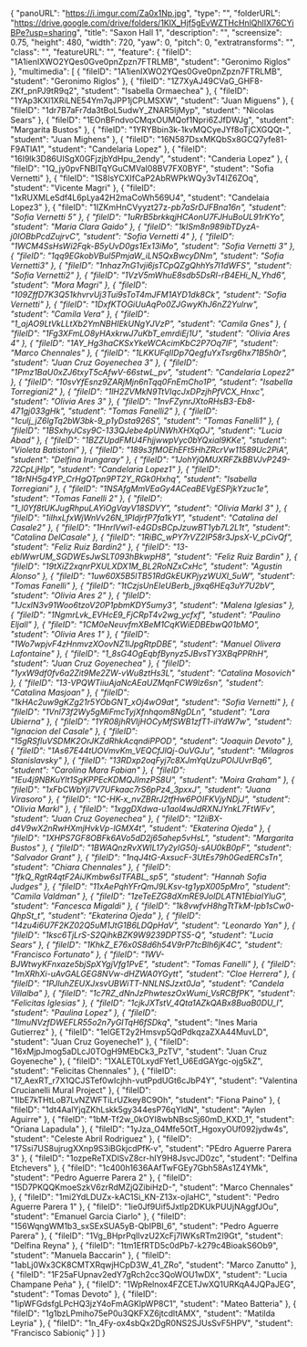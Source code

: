 {
      "panoURL": "https://i.imgur.com/Za0x1Np.jpg",
      "type": "",
      "folderURL": "https://drive.google.com/drive/folders/1KlX_Hjf5gEvWZTHcHnlQhlIX76CYiBPe?usp=sharing",
      "title": "Saxon Hall 1",
      "description": "",
      "screensize": 0.75,
      "height": 480,
      "width": 720,
      "yaw": 0,
      "pitch": 0,
      "extratransforms": "",
      "class": "",
      "featureURL": "",
      "feature": {
         "fileID": "1A1ienIXWO2YQes0Gve0pnZpzn7FTRLMB",
         "student": "Geronimo Riglos"
      },
      "multimedia": [
         {
            "fileID": "1A1ienIXWO2YQes0Gve0pnZpzn7FTRLMB",
            "student": "Geronimo Riglos"
         },
         {
            "fileID": "1Z7XyAJ49CVaG_GHF8-ZKf_pnPJ9tR9q2",
            "student": "Isabella Ormaechea"
         },
         {
            "fileID": "1YAp3KXl1XRiLNE54Ym7qJPP1jCPLMSXW",
            "student": "Juan Miguens"
         },
         {
            "fileID": "1dr7B7aFr7da3tBoL5udwY_ZNAR5ljMyp",
            "student": "Nicolas Sears"
         },
         {
            "fileID": "1EOnBFndvoCMqxOUMQof1Npri6ZJfDWJg",
            "student": "Margarita Bustos"
         },
         {
            "fileID": "1YRYBbin3k-1kvMQCyeJYf8oTjCXGQQt-",
            "student": "Juan Mighens"
         },
         {
            "fileID": "16N587DsxMKQbSx8GCQ7yfe81-F9ATlA1",
            "student": "Candelaria Lopez"
         },
         {
            "fileID": "16I9lk3D86UISgX0GFjzjbYdHpu_2endy",
            "student": "Canderia Lopez"
         },
         {
            "fileID": "1Q_jy0pvFNBlTqYGuCMVaI08BV7FX0BYF",
            "student": "Sofia Vernetti"
         },
         {
            "fileID": "1S8IsYCXIfCaP2AbRWPkWQy3vT4IZ6ZOq",
            "student": "Vicente Magri"
         },
         {
            "fileID": "1xRUXMLeSdf4L6pLya42H2maCoWh569U4",
            "student": "Candelaia Lopez3"
         },
         {
            "fileID": "1IZKmHnCVyyzt27z-_pb7aSrDJFBna16n",
            "student": "Sofia Vernetti 5"
         },
         {
            "fileID": "1uRrB5brkkqjHCAonU7FJHuBoUL91rKYo",
            "student": "Maria Clara Gaido"
         },
         {
            "fileID": "1kISm8n989ibTDyzA-j0IOBbPcdZujrvC",
            "student": "Sofia Vernetti 4"
         },
         {
            "fileID": "1WCM4SsHsWi2Fqk-B5yUvD0gs1Ex13iMo",
            "student": "Sofia Vernetti 3"
         },
         {
            "fileID": "1qq9EGkobVBul5PmjaW_iLN5QxBwcyDNm",
            "student": "Sofia Vernetti3"
         },
         {
            "fileID": "1nhaz7nG1vji6jsTCpQZgQhhYs7l1dWFS",
            "student": "Sofia Vernetti2"
         },
         {
            "fileID": "1VzV5mWhuE8sdb5DsRI-rB4EHi_N_Yhd6",
            "student": "Mora Magri"
         },
         {
            "fileID": "109ZffD7K3Q51khvrvUj3Tui9sToT4mJFM1AYD1dk8Ck",
            "student": "Sofia Vernetti"
         },
         {
            "fileID": "1DxfKTOGiUuAqPo0ZJGwyKhJ6nZ2Yulrw",
            "student": "Camila Vera"
         },
         {
            "fileID": "1_ajAO9LtVkLLtXb2YmNBHIEkUNgYJVzP",
            "student": "Camila Gnes"
         },
         {
            "fileID": "1Fg3XFmLO8yHAxkrwJ7uKbT_emrdiEj1U",
            "student": "Olivia Ares 4"
         },
         {
            "fileID": "1AY_Hg3haCKSxYkeWCAcimKbC2P7Oq7lF",
            "student": "Marco Chennales"
         },
         {
            "fileID": "1LKKUFqIIDp7QegfuYxTsrg6hx71B5h0r",
            "student": "Juan Cruz Goyenechea 3"
         },
         {
            "fileID": "1Pmz1BaU0xZJ6txyT5cAfwV-66stwL_pv",
            "student": "Candelaria Lopez2"
         },
         {
            "fileID": "10svYfEsnz9ZARjMjn6nTqq0FnEmCho1P",
            "student": "Isabella Torregiani2"
         },
         {
            "fileID": "1lH2ZVMkN9TtVIqcJxDPzjhPfVCX_Hnxc",
            "student": "Olivia Ares 3"
         },
         {
            "fileID": "1nvFZynrJXtoRHsB3-Eb8-471gj033gHk",
            "student": "Tomas Fanelli2"
         },
         {
            "fileID": "1culj_jZ6lgTq2bW3bk-9_p1yDsta926S",
            "student": "Tomas Fanelli1"
         },
         {
            "fileID": "1BSxhyJCsy9C-133QJebe4pUNWhXHXqOJ",
            "student": "Lucia Abad"
         },
         {
            "fileID": "1BZZUpdFMU4FhjjwwpVyc0bYQxial9KKe",
            "student": "Violeta Batistoni"
         },
         {
            "fileID": "189s3fMOEhEFt5HhZRcrVw11589Uc2PiA",
            "student": "Delfina Irungaray"
         },
         {
            "fileID": "1JohYjQMUXRFZkBBVJvP249-72CpLjHIp",
            "student": "Candelaria Lopez1"
         },
         {
            "fileID": "18rNH5g4YP_CrHgQTpn9PT2Y_RGk0Hxhq",
            "student": "Isabella Torregiani"
         },
         {
            "fileID": "1NSAfgMmVEaGy4ACeaBEVgESPjkYzuc1e",
            "student": "Tomas Fanelli 2"
         },
         {
            "fileID": "1_l0Yf8tUKJugRhpuLAYiOgVayV18SDVY",
            "student": "Olivia Markl 3"
         },
         {
            "fileID": "1iIhxLfxWjWnVv26N_1PIdjrfP7fa1kY1",
            "student": "Catalina del Casale2"
         },
         {
            "fileID": "1HnrlVwi1-e4GDsBCpJzuwBT1yb7L2L1t",
            "student": "Catalina DelCasale"
         },
         {
            "fileID": "1RiBC_wPY7rVZ2IP58r3JpsX-V_pCivQf",
            "student": "Feliz Ruiz Bardin2"
         },
         {
            "fileID": "13-eblWwrUM_SGDWEsJwSLT093hBkwpH8",
            "student": "Feliz Ruiz Bardin"
         },
         {
            "fileID": "19tXiZ2xqnrPXULXDX1M_BL2RoNZxCxHc",
            "student": "Agustin Alonso"
         },
         {
            "fileID": "1uw60X5B5lTB51RdGkEUKPjyzWUXl_5uW",
            "student": "Tomas Fanelli"
         },
         {
            "fileID": "1tCzjsUnEIeUBerb_j9xq6HEq3uY7U2bV",
            "student": "Olivia Ares 2"
         },
         {
            "fileID": "1JcxlN3v91Woo6tzoV20P1pbmKDY5umy3",
            "student": "Malena Iglesias"
         },
         {
            "fileID": "1NgmrLvk_EVHcE9_FjCRpT4v2wg_ycfxf",
            "student": "Paulino Eljall"
         },
         {
            "fileID": "1CM0eNeuvfmXBeM1CqKWiEDBEbwQ01bMO",
            "student": "Olivia Ares 1"
         },
         {
            "fileID": "1Wo7wpjvF4zHnmvzXOovNZ1lJpgRtpDBE",
            "student": "Manuel Olivera Lafontaine"
         },
         {
            "fileID": "1_8sG4OgEqbfBynyz5JBvsTY3XBqPPRhH",
            "student": "Juan Cruz Goyenechea"
         },
         {
            "fileID": "1yxW9df0fv6a2Zit9Me2ZW-vWu8ztHs3L",
            "student": "Catalina Mosovich"
         },
         {
            "fileID": "13-VPQWTiiuAjaNcAEaUZMqnFCW9lz6sn",
            "student": "Catalina Masjoan"
         },
         {
            "fileID": "1kHAc2uw9gKZg21r5YObGNT_xOj4wO9at",
            "student": "Sofia Vernetti"
         },
         {
            "fileID": "1Vnl73f2Wy5gMiFmcTyjXfnhqom8NgDLn",
            "student": "Lara Ubierna"
         },
         {
            "fileID": "1YR08jhRVIjHOCyMfSWB1zfT1-iIYdW7w",
            "student": "Ignacion del Casale"
         },
         {
            "fileID": "15gRSfluVSDMK2OrJKZdRhkAcqndiPPOD",
            "student": "Joaquin Devoto"
         },
         {
            "fileID": "1As67E44tUOVmvKm_VEQCfJlQj-OuVGJu",
            "student": "Milagros Stanislavsky"
         },
         {
            "fileID": "13RDxp2oqFyj7c8XJmYqUzuPOlJUvrBq6",
            "student": "Carolina Mara Fabian"
         },
         {
            "fileID": "1Eu4j9NBKuYlt1SgKPPEcKDMQJImzPS8U",
            "student": "Moira Graham"
         },
         {
            "fileID": "1xFbCWbYjI7V7UFkaac7rS6pPz4_3pxxJ",
            "student": "Juana Virasoro"
         },
         {
            "fileID": "1C-HK-x_nvZBRrJ2tfHw6POIFKVjyNDjJ",
            "student": "Olivia Markl"
         },
         {
            "fileID": "1xggDXdwa-u1aol4wJdRXNJYnkL7FtWFv",
            "student": "Juan Cruz Goyenechea"
         },
         {
            "fileID": "12iiBX-d4V9wX2nRwHXmjHvkVp-lGMX4t",
            "student": "Ekaterina Ojeda"
         },
         {
            "fileID": "1XHPS7GF8OBFk6AVo5dD2j65ahep5vHsL",
            "student": "Margarita Bustos"
         },
         {
            "fileID": "1BWAQnzRvXWlL17y2yIG50j-sAU0kB0pF",
            "student": "Salvador Grant"
         },
         {
            "fileID": "1nqJ4tG-AxsucF-3UtEs79h0GedERCsTn",
            "student": "Chiara Chennales"
         },
         {
            "fileID": "1fkQ_RgtR4qtF2AiJKmbw6sITFABL_sp5",
            "student": "Hannah Sofia Judges"
         },
         {
            "fileID": "11xAePqhYFrQmJ9LKsv-tg1ypX005pMro",
            "student": "Camila Valdman"
         },
         {
            "fileID": "1zeTeEZG8dXmRE9JolDLATN1EbiaIYluG",
            "student": "Fancesca Migaldi"
         },
         {
            "fileID": "1k8vwfvH8hgTtTkM-Ipb1sCw0-QhpSt_t",
            "student": "Ekaterina Ojeda"
         },
         {
            "fileID": "14zu4i6U7F2KZ02Q5uM1JtG1B6LDQpHaV",
            "student": "Leonardo Yan"
         },
         {
            "fileID": "1ksc6TjLrS-S2QihkBZK9W9239DPTS5-Q",
            "student": "Lucia Sears"
         },
         {
            "fileID": "1KhkZ_E76x0S8d6h54V9rP7tcBlh6jK4C",
            "student": "Francisco Fortunato"
         },
         {
            "fileID": "1WV-BJWtwyKFnxaze5bjSpXYgjVfg1PvE",
            "student": "Tomas Fanelli"
         },
         {
            "fileID": "1mXRhXi-uAvGALGEG8NVw-dHZWA0YGytt",
            "student": "Cloe Herrera"
         },
         {
            "fileID": "1PJIuhZEUXJxsvUBWiTT-NNLNSJzxt0Ja",
            "student": "Candela Villalba"
         },
         {
            "fileID": "1c7RZ_dNnJzPhwteszOxWumi_VsRCBfPK",
            "student": "Felicitas Iglesias"
         },
         {
            "fileID": "1cjkJXTstV_4Qta1AZkQABx8BuaB0DU_I",
            "student": "Paulina Lopez"
         },
         {
            "fileID": "1lmuNVzfDWEFLR55o2n7yGITqH6fSDkq_",
            "student": "Ines Maria Gutierrez"
         },
         {
            "fileID": "1elGET2y2Hmsvp5QdPdkqzaZXA44MuvLD",
            "student": "Juan Cruz Goyeneche1"
         },
         {
            "fileID": "16xMjpJmog5aDLcJ0TOgH9MEbCk3_PzTV",
            "student": "Juan Cruz Goyeneche"
         },
         {
            "fileID": "1XALET0LxydFYet1_U6EdGAYgc-ojg5kZ",
            "student": "Felicitas Chennales"
         },
         {
            "fileID": "17_AexRT_r7X1QCJSTef0wIcjhh-vutPpdUGt6cJbP4Y",
            "student": "Valentina Crucianelli Mural Project"
         },
         {
            "fileID": "1IbE7kTHtLoB7LvNZWFTiLrUZkey8C9Oh",
            "student": "Fiona Paino"
         },
         {
            "fileID": "1dt4AalYjqZKhLskk5gy344esP76qYldN",
            "student": "Aylen Aguirre"
         },
         {
            "fileID": "1bM-Tf2w_0kOYI8wbNBscSj60mD_KXD_1",
            "student": "Oriana Lapadula"
         },
         {
            "fileID": "1yJza_O4Mfe5OtT_HgoxyOUf092jydw4s",
            "student": "Celeste Abril Rodriguez"
         },
         {
            "fileID": "17Ssi7US8ujrugXXnp9S3iBGkjcdPfK-v",
            "student": "PEdro Aguerre Parera 3"
         },
         {
            "fileID": "1ozpeReTXDlSvZ8cr-hIY9H8JsvcJD0zc",
            "student": "Delfina Etchevers"
         },
         {
            "fileID": "1c400h1636AAfTwFGEy7Gbh58As1Z4YMk",
            "student": "Pedro Aguerre Parera 2"
         },
         {
            "fileID": "15D7PKQQKmoeSzkV6zrRdMZjQZibiHzD-",
            "student": "Marco Chennales"
         },
         {
            "fileID": "1mi2YdLDUZx-kAC1Si_KN-Z13x-ojlaHC",
            "student": "Pedro Aguerre Parera 1"
         },
         {
            "fileID": "1ie0Jf9Uif5Jxtlp2DKUkPUUjNAggfJOu",
            "student": "Emanuel Garcia Ciarlo"
         },
         {
            "fileID": "156WqngWM1b3_sxSExSUA5yB-QbIPBI_6",
            "student": "Pedro Aguerre Parera"
         },
         {
            "fileID": "1Vg_BHprPqIlvzU2XcFj7IWKsRTm2I9Gt",
            "student": "Delfina Reyna"
         },
         {
            "fileID": "1tm1EfRTD5c0dPb7-k279c4BioakS6Ob9",
            "student": "Manuela Baccarin"
         },
         {
            "fileID": "1abLj0Wx3CK8CMTXRqwjHCpD3W_41_ZRo",
            "student": "Marco Zanutto"
         },
         {
            "fileID": "1F25aFUpnav2edY7gRch2cc3QoWOU1wDX",
            "student": "Lucia Champane Peña"
         },
         {
            "fileID": "1WpRelnox4FZCETJwXQ1URKqA4JQPaJEG",
            "student": "Tomas Devoto"
         },
         {
            "fileID": "1ipWFGdsfgLPcHQ3jzY4oFmAGKlpWP8C1",
            "student": "Mateo Batteria"
         },
         {
            "fileID": "1g1bzLPmiho75eP0u3QKFXZ6jtcdltAMX",
            "student": "Matilda Leyria"
         },
         {
            "fileID": "1n_4Fy-ox4sbQx2DgR0NS2SJUsSvF5HPV",
            "student": "Francisco Sabioniç"
         }
      ]
   }